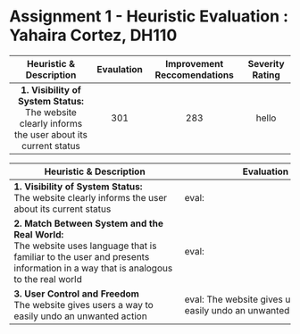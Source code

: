 # Assignment 1 - Heuristic Evaluation : Yahaira Cortez, DH110
| Heuristic & Description  | Evaulation | Improvement Reccomendations | Severity Rating |
| :------------: | :-------------------: | :----------: |:----------: |
| **1. Visibility of System Status:** <br /> The website clearly informs the user about its current status | 301 | 283 | hello |

| <div style="width:290px"> **Heuristic & Description** </div> | <div style="width:290px"> **Evaluation** </div>| <div style="width:290px"> **Improvement Reccomendations** </div>|<div style="width:150px"> **Severity Rating** </div>|
| --------------------------------------- | ------------------------------------- |------------------------------------- |------------------------------------- |
| **1. Visibility of System Status:** <br /> The website clearly informs the user about its current status  | eval:  | imrove rec | rating |
| **2. Match Between System and the Real World:** <br /> The website uses language that is familiar to the user and presents information in a way that is analogous to the real world | eval:  | imrove rec | rating |
| **3. User Control and Freedom** <br /> The website gives users a way to easily undo an unwanted action | eval: The website gives users a way to easily undo an unwanted action | imrove rec | rating |
